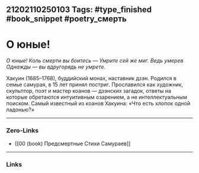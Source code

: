 21202110250103
Tags: #type_finished #book_snippet #poetry_смерть
---
# О юные!

*О юные!
Коль смерти вы боитесь —
Умрите сей же миг.
Ведь умерев
Однажды — вы вдругорядь не умрете.*

Хакуин (1685–1768), буддийский монах, наставник дзэн. Родился в семье самурая, в 15 лет принял постриг. Прославился как художник, скульптор, поэт и мастер коанов — дзэнских загадок, ответы на которые обретаются интуитивным озарением, а не интеллектуальным поиском. Самый известный из коанов Хакуина: «Что есть хлопок одной ладонью?» 

---
### Zero-Links
- [[00 (book) Предсмертные Стихи Самураев]]
---
### Links
